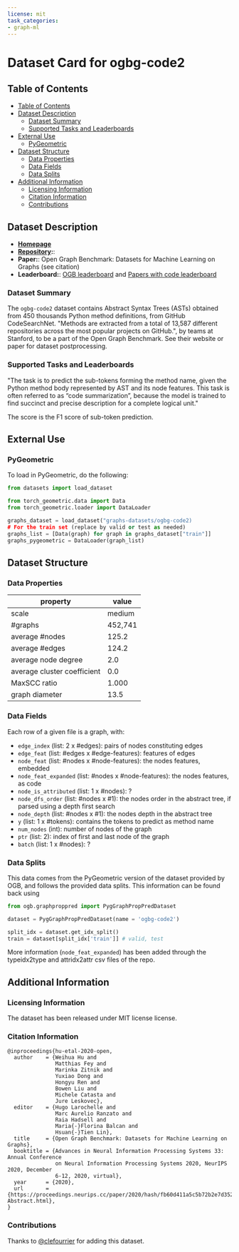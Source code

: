 ```yaml
---
license: mit
task_categories:
- graph-ml
---
```


# Dataset Card for ogbg-code2

## Table of Contents
- [Table of Contents](#table-of-contents)
- [Dataset Description](#dataset-description)
  - [Dataset Summary](#dataset-summary)
  - [Supported Tasks and Leaderboards](#supported-tasks-and-leaderboards)
- [External Use](#external-use)
  - [PyGeometric](#pygeometric)
- [Dataset Structure](#dataset-structure)
  - [Data Properties](#data-properties)
  - [Data Fields](#data-fields)
  - [Data Splits](#data-splits)
- [Additional Information](#additional-information)
  - [Licensing Information](#licensing-information)
  - [Citation Information](#citation-information)
  - [Contributions](#contributions)

## Dataset Description

- **[Homepage](https://ogb.stanford.edu/docs/graphprop/#ogbg-code2)**
- **[Repository](https://github.com/snap-stanford/ogb):**: 
- **Paper:**: Open Graph Benchmark: Datasets for Machine Learning on Graphs (see citation) 
- **Leaderboard:**: [OGB leaderboard](https://ogb.stanford.edu/docs/leader_graphprop/#ogbg-code2) and [Papers with code leaderboard](https://paperswithcode.com/sota/graph-property-prediction-on-ogbg-code2)

### Dataset Summary

The `ogbg-code2` dataset contains Abstract Syntax Trees (ASTs) obtained from 450 thousands Python method definitions, from GitHub CodeSearchNet. "Methods are extracted from a total of 13,587 different repositories across the most popular projects on GitHub.", by teams at Stanford, to be a part of the Open Graph Benchmark. See their website or paper for dataset postprocessing.

### Supported Tasks and Leaderboards

"The task is to predict the sub-tokens forming the method name, given the Python method body represented by AST and its node features. This task is often referred to as “code summarization”, because the model is trained to find succinct and precise description for a complete logical unit." 

The score is the F1 score of sub-token prediction. 

## External Use
### PyGeometric
To load in PyGeometric, do the following:

```python
from datasets import load_dataset

from torch_geometric.data import Data
from torch_geometric.loader import DataLoader

graphs_dataset = load_dataset("graphs-datasets/ogbg-code2)
# For the train set (replace by valid or test as needed)
graphs_list = [Data(graph) for graph in graphs_dataset["train"]]
graphs_pygeometric = DataLoader(graph_list)

```


## Dataset Structure

### Data Properties

| property | value |
|---|---|
| scale | medium |
| #graphs | 452,741 |
| average #nodes | 125.2 |
| average #edges | 124.2 |
| average node degree | 2.0 | 
| average cluster coefficient | 0.0 | 
| MaxSCC ratio | 1.000 |
| graph diameter | 13.5 |

### Data Fields

Each row of a given file is a graph, with: 
- `edge_index` (list: 2 x #edges): pairs of nodes constituting edges
- `edge_feat` (list: #edges x #edge-features): features of edges
- `node_feat` (list: #nodes x #node-features): the nodes features, embedded
- `node_feat_expanded` (list: #nodes x #node-features): the nodes features, as code
- `node_is_attributed` (list: 1 x #nodes): ?
- `node_dfs_order` (list: #nodes x #1): the nodes order in the abstract tree, if parsed using a depth first search
- `node_depth` (list: #nodes x #1): the nodes depth in the abstract tree
- `y` (list: 1 x #tokens): contains the tokens to predict as method name
- `num_nodes` (int): number of nodes of the graph
- `ptr` (list: 2): index of first and last node of the graph
- `batch` (list: 1 x #nodes): ?

### Data Splits

This data comes from the PyGeometric version of the dataset provided by OGB, and follows the provided data splits.
This information can be found back using
```python
from ogb.graphproppred import PygGraphPropPredDataset

dataset = PygGraphPropPredDataset(name = 'ogbg-code2')

split_idx = dataset.get_idx_split() 
train = dataset[split_idx['train']] # valid, test
```

More information (`node_feat_expanded`) has been added through the typeidx2type and attridx2attr csv files of the repo.

## Additional Information

### Licensing Information
The dataset has been released under MIT license license.

### Citation Information
```
@inproceedings{hu-etal-2020-open,
  author    = {Weihua Hu and
               Matthias Fey and
               Marinka Zitnik and
               Yuxiao Dong and
               Hongyu Ren and
               Bowen Liu and
               Michele Catasta and
               Jure Leskovec},
  editor    = {Hugo Larochelle and
               Marc Aurelio Ranzato and
               Raia Hadsell and
               Maria{-}Florina Balcan and
               Hsuan{-}Tien Lin},
  title     = {Open Graph Benchmark: Datasets for Machine Learning on Graphs},
  booktitle = {Advances in Neural Information Processing Systems 33: Annual Conference
               on Neural Information Processing Systems 2020, NeurIPS 2020, December
               6-12, 2020, virtual},
  year      = {2020},
  url       = {https://proceedings.neurips.cc/paper/2020/hash/fb60d411a5c5b72b2e7d3527cfc84fd0-Abstract.html},
}
```

### Contributions

Thanks to [@clefourrier](https://github.com/clefourrier) for adding this dataset.